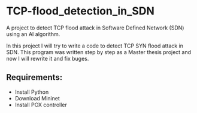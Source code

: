 # TCP-flood_detection_in_SDN
A project to detect TCP flood attack in Software Defined Network (SDN) using an AI algorithm.

In this project I will try to write a code to detect TCP SYN flood attack in SDN. This program was written step by step as a Master thesis project and now I will rewrite it and fix buges.

## Requirements:
  - Install Python
  - Download Mininet 
  - Install POX controller
